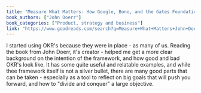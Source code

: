 ```yaml
---
title: "Measure What Matters: How Google, Bono, and the Gates Foundation Rock the World with OKRs"
book_authors: ["John Doerr"]
book_categories: ["Product, strategy and business"]
link: "https://www.goodreads.com/search?q=Measure+What+Matters+John+Doerr"
---
```


 I started using OKR's because they were in place - as many of us. Reading the book from John Doerr, it's creator - helped me get a more clear background on the intention of the framework, and how good and bad OKR's look like. It has some quite useful and relatable examples, and while thee framework itself is not a silver bullet, there are many good parts that can be taken - especially as a tool to reflect on big goals that will push you forward, and how to "divide and conquer" a large objective.